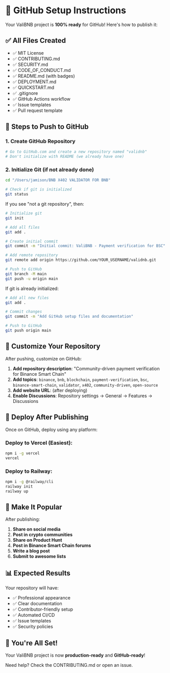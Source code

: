 # 🚀 GitHub Setup Instructions

Your ValiBNB project is **100% ready** for GitHub! Here's how to publish it:

## ✅ All Files Created

- ✅ MIT License
- ✅ CONTRIBUTING.md
- ✅ SECURITY.md
- ✅ CODE_OF_CONDUCT.md
- ✅ README.md (with badges)
- ✅ DEPLOYMENT.md
- ✅ QUICKSTART.md
- ✅ .gitignore
- ✅ GitHub Actions workflow
- ✅ Issue templates
- ✅ Pull request template

## 📝 Steps to Push to GitHub

### 1. Create GitHub Repository

```bash
# Go to GitHub.com and create a new repository named "validnb"
# Don't initialize with README (we already have one)
```

### 2. Initialize Git (if not already done)

```bash
cd "/Users/jamison/BNB X402 VALIDATOR FOR BNB"

# Check if git is initialized
git status
```

If you see "not a git repository", then:

```bash
# Initialize git
git init

# Add all files
git add .

# Create initial commit
git commit -m "Initial commit: ValiBNB - Payment verification for BSC"

# Add remote repository
git remote add origin https://github.com/YOUR_USERNAME/validnb.git

# Push to GitHub
git branch -M main
git push -u origin main
```

If git is already initialized:

```bash
# Add all new files
git add .

# Commit changes
git commit -m "Add GitHub setup files and documentation"

# Push to GitHub
git push origin main
```

## 🎨 Customize Your Repository

After pushing, customize on GitHub:

1. **Add repository description**: "Community-driven payment verification for Binance Smart Chain"
2. **Add topics**: `binance`, `bnb`, `blockchain`, `payment-verification`, `bsc`, `binance-smart-chain`, `validator`, `x402`, `community-driven`, `open-source`
3. **Add website URL**: (after deploying)
4. **Enable Discussions**: Repository settings → General → Features → Discussions

## 🚀 Deploy After Publishing

Once on GitHub, deploy using any platform:

### Deploy to Vercel (Easiest):
```bash
npm i -g vercel
vercel
```

### Deploy to Railway:
```bash
npm i -g @railway/cli
railway init
railway up
```

## 🌟 Make It Popular

After publishing:

1. **Share on social media**
2. **Post in crypto communities**
3. **Share on Product Hunt**
4. **Post in Binance Smart Chain forums**
5. **Write a blog post**
6. **Submit to awesome lists**

## 📊 Expected Results

Your repository will have:
- ✅ Professional appearance
- ✅ Clear documentation
- ✅ Contributor-friendly setup
- ✅ Automated CI/CD
- ✅ Issue templates
- ✅ Security policies

## 🎉 You're All Set!

Your ValiBNB project is now **production-ready** and **GitHub-ready**!

Need help? Check the CONTRIBUTING.md or open an issue.

